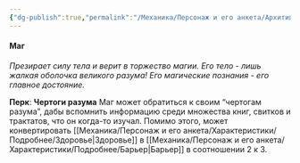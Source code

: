 ```yaml
---
{"dg-publish":true,"permalink":"/Механика/Персонаж и его анкета/Архитипы персонжей/Подробнее/Маг/","noteIcon":"","created":"2025-08-21T13:47:41.590+03:00","updated":"2025-07-29T00:21:04.711+03:00"}
---
```


#### Маг
*Презирает силу тела и верит в торжество магии. Его тело - лишь жалкая оболочка великого разума! Его магические познания - его главное достояние.*

**Перк**: **Чертоги разума**
Маг может обратиться к своим “чертогам разума”, дабы вспомнить информацию среди множества книг, свитков и трактатов, что он когда-то изучал. Помимо этого, может конвертировать [[Механика/Персонаж и его анкета/Характеристики/Подробнее/Здоровье\|Здоровье]] в [[Механика/Персонаж и его анкета/Характеристики/Подробнее/Барьер\|Барьер]] в соотношении 2 к 3.